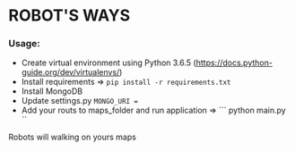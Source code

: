 # ROBOT'S WAYS

### Usage:
* Create virtual environment using Python 3.6.5 (https://docs.python-guide.org/dev/virtualenvs/)
* Install requirements => ```pip install -r requirements.txt```
* Install MongoDB
* Update settings.py ```MONGO_URI = ```
* Add your routs to maps_folder and run application => ``` python main.py ``

Robots will walking on yours maps
